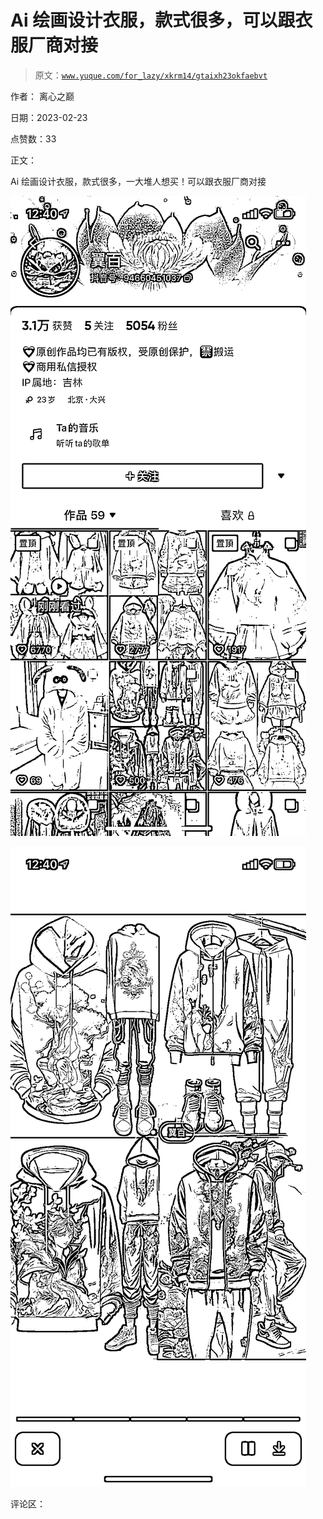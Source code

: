 # Ai 绘画设计衣服，款式很多，可以跟衣服厂商对接

> 原文：[`www.yuque.com/for_lazy/xkrm14/gtaixh23okfaebvt`](https://www.yuque.com/for_lazy/xkrm14/gtaixh23okfaebvt)

作者： 离心之巅

日期：2023-02-23

点赞数：33

正文：

Ai 绘画设计衣服，款式很多，一大堆人想买！可以跟衣服厂商对接

![](img/19058605dd698d47a42cad94e1099136.png)  

![](img/4981e148b52f33f51a7146ddb06f7ede.png)  

评论区：



